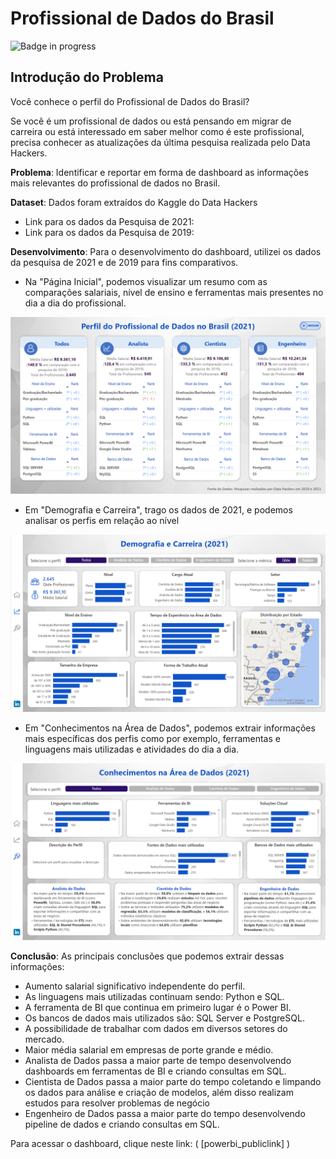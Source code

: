 # Profissional de Dados do Brasil

![Badge in progress](http://img.shields.io/static/v1?label=STATUS&message=IN%20PROGRESS&color=GREEN&style=for-the-badge)

## **Introdução do Problema**

Você conhece o perfil do Profissional de Dados do Brasil? 

Se você é um profissional de dados ou está pensando em migrar de carreira ou está interessado em saber melhor como é este profissional, precisa conhecer as atualizações da última pesquisa realizada pelo Data Hackers. 

**Problema**: Identificar e reportar em forma de dashboard as informações mais relevantes do profissional de dados no Brasil. 

**Dataset**: Dados foram extraídos do Kaggle do Data Hackers
* Link para os dados da Pesquisa de 2021: 
* Link para os dados da Pesquisa de 2019: 

**Desenvolvimento**: Para o desenvolvimento do dashboard, utilizei os dados da pesquisa de 2021 e de 2019 para fins comparativos. 
* Na "Página Inicial", podemos visualizar um resumo com as comparações salariais, nível de ensino e ferramentas mais presentes no dia a dia do profissional.

<img src="dashboard1.png" width="1000">

* Em "Demografia e Carreira", trago os dados de 2021, e podemos analisar os perfis em relação ao nível

![Screenshot](dashboard2.png)

* Em "Conhecimentos na Área de Dados", podemos extrair informações mais específicas dos perfis como por exemplo, ferramentas e linguagens mais utilizadas e atividades do dia a dia.

![Screenshot](dashboard3.png)

**Conclusão**: As principais conclusões que podemos extrair dessas informações:
* Aumento salarial significativo independente do perfil.
* As linguagens mais utilizadas continuam sendo: Python e SQL.
* A ferramenta de BI que continua em primeiro lugar é o Power BI.
* Os bancos de dados mais utilizados são: SQL Server e PostgreSQL.
* A possibilidade de trabalhar com dados em diversos setores do mercado.
* Maior média salarial em empresas de porte grande e médio.
* Analista de Dados passa a maior parte de tempo desenvolvendo dashboards em ferramentas de BI e criando consultas em SQL.
* Cientista de Dados passa a maior parte do tempo coletando e limpando os dados para análise e criação de modelos, além disso realizam estudos para  resolver problemas de negócio 
* Engenheiro de Dados passa a maior parte do tempo desenvolvendo pipeline de dados e criando consultas em SQL.

Para acessar o dashboard, clique neste link: ( [powerbi_publiclink] )
